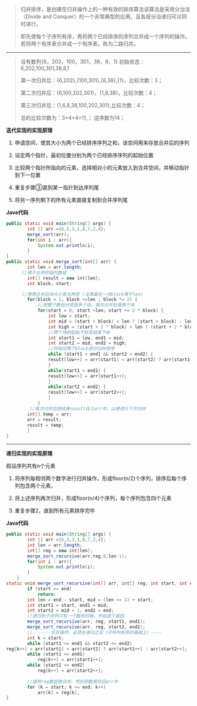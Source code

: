 > 归并排序，是创建在归并操作上的一种有效的排序算法该算法是采用分治法（Divide and Conquer）的一个非常典型的应用，且各层分治递归可以同时进行。
>
> 即先使每个子序列有序，再将两个已经排序的序列合并成一个序列的操作。若将两个有序表合并成一个有序表，称为二路归并。

---

> 设有数列{6，202，100，301，38，8，1} 初始状态：6,202,100,301,38,8,1
>
> 第一次归并后：{6,202},{100,301},{8,38},{1}，比较次数：3；
>
> 第二次归并后：{6,100,202,301}，{1,8,38}，比较次数：4；
>
> 第三次归并后：{1,6,8,38,100,202,301},比较次数：4；
>
> 总的比较次数为：3+4+4=11,； 逆序数为14；

**迭代实现的实现原理**

1. 申请空间，使其大小为两个已经排序序列之和，该空间用来存放合并后的序列

2. 设定两个指针，最初位置分别为两个已经排序序列的起始位置

3. 比较两个指针所指向的元素，选择相对小的元素放入到合并空间，并移动指针到下一位置

4. 重复步骤③直到某一指针到达序列尾

5. 将另一序列剩下的所有元素直接复制到合并序列尾

**Java代码**

```java
public static void main(String[] args) {
        int [] arr ={6,5,3,1,8,7,2,4};
        merge_sort(arr);
        for(int i : arr){
            System.out.println(i);
        }
}
public static void merge_sort(int[] arr) {
        int len = arr.length;
      //用于合并的临时数组
        int[] result = new int[len];
        int block, start;

      //两两合并后块大小变大两倍 (注意最后一次block等于len)
        for(block = 1; block <=len ; block *= 2) {
            //把整个数组分成很多个块，每次合并处理两个块
            for(start = 0; start <len; start += 2 * block) {
                int low = start;
                int mid = (start + block) < len ? (start + block) : len;
                int high = (start + 2 * block) < len ? (start + 2 * block) : len;
                //两个块的起始下标及结束下标
                int start1 = low, end1 = mid;
                int start2 = mid, end2 = high;
                //开始对两个block进行归并排序
                while (start1 < end1 && start2 < end2) {
                result[low++] = arr[start1] < arr[start2] ? arr[start1++] : arr[start2++];
                }
                while(start1 < end1) {
                result[low++] = arr[start1++];
                }
                while(start2 < end2) {
                result[low++] = arr[start2++];
                }
            }
         //每次归并后把结果result存入arr中，以便进行下次归并
        int[] temp = arr;
        arr = result;
        result = temp;
        }
}
```

---

**递归实现的实现原理**

假设序列共有n个元素

1. 将序列每相邻两个数字进行归并操作，形成floor\(n/2\)个序列，排序后每个序列包含两个元素。

2. 将上述序列再次归并，形成floor\(n/4\)个序列，每个序列包含四个元素

3. 重复步骤2，直到所有元素排序完毕

**Java代码**

```java
public static void main(String[] args) {
        int [] arr ={6,5,3,1,8,7,2,4};
        int len = arr.length;
        int[] reg = new int[len];
        merge_sort_recursive(arr,reg,0,len-1);
        for(int i : arr){
            System.out.println(i);
        }
    }
static void merge_sort_recursive(int[] arr, int[] reg, int start, int end) {
        if (start >= end)
            return;
        int len = end - start, mid = (len >> 1) + start;
        int start1 = start, end1 = mid;
        int start2 = mid + 1, end2 = end;
        //递归到子序列只有一个数的时候，开始逐个返回
        merge_sort_recursive(arr, reg, start1, end1);
        merge_sort_recursive(arr, reg, start2, end2);       
        //-------合并操作，必须在递归之后（子序列有序的基础上）----
        int k = start;
        while (start1 <= end1 && start2 <= end2)
reg[k++] = arr[start1] < arr[start2] ? arr[start1++] : arr[start2++];
        while (start1 <= end1)
            reg[k++] = arr[start1++];
        while (start2 <= end2)
            reg[k++] = arr[start2++];
            
        //借用reg数组做合并，然后把数据存回arr中
        for (k = start; k <= end; k++)
            arr[k] = reg[k];
}
```



